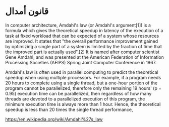 
# قانون أمدال



In computer architecture, Amdahl's law (or Amdahl's argument[1]) is a formula which gives the theoretical speedup in latency of the execution of a task at fixed workload that can be expected of a system whose resources are improved. It states that "the overall performance improvement gained by optimizing a single part of a system is limited by the fraction of time that the improved part is actually used".[2] It is named after computer scientist Gene Amdahl, and was presented at the American Federation of Information Processing Societies (AFIPS) Spring Joint Computer Conference in 1967.

Amdahl's law is often used in parallel computing to predict the theoretical speedup when using multiple processors. For example, if a program needs 20 hours to complete using a single thread, but a one-hour portion of the program cannot be parallelized, therefore only the remaining 19 hours' (p = 0.95) execution time can be parallelized, then regardless of how many threads are devoted to a parallelized execution of this program, the minimum execution time is always more than 1 hour. Hence, the theoretical speedup is less than 20 times the single thread performance,

https://en.wikipedia.org/wiki/Amdahl%27s_law
